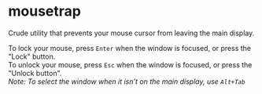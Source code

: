 # mousetrap
Crude utility that prevents your mouse cursor from leaving the main display.

To lock your mouse, press `Enter` when the window is focused, or press the "Lock" button.  
To unlock your mouse, press `Esc` when the window is focused, or press the "Unlock button".  
_Note: To select the window when it isn't on the main display, use `Alt+Tab`_  
